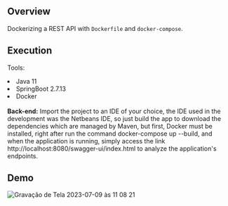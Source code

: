 ## Overview

Dockerizing a REST API with <code>Dockerfile</code> and <code>docker-compose</code>.

## Execution

Tools:
<li> Java 11 </li>
<li> SpringBoot 2.7.13 </li>
<li> Docker </li>
<br>
<strong>Back-end:</strong> 
Import the project to an IDE of your choice, the IDE used in the development was the Netbeans IDE,
so just build the app to download the dependencies which are managed by Maven,
but first, Docker must be installed, right after run the command docker-compose up --build, and when the application is running,
simply access the link http://localhost:8080/swagger-ui/index.html to analyze the application's endpoints.

<br>

## Demo

![Gravação de Tela 2023-07-09 às 11 08 21](https://github.com/MiguelCastro9/REST-API-with-Docker-file/assets/56695817/ad327acd-0cd2-42ed-960b-f0b7d33becba)
